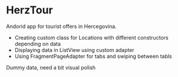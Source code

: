 # HerzTour
Andorid app for tourist offers in Hercegovina.

- Creating custom class for Locations with different constructors depending on data
- Displaying data in ListView using custom adapter 
- Using FragmentPageAdapter for tabs and swiping between tabls


Dummy data, need a bit visual polish
